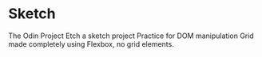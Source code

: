 # Sketch
 The Odin Project Etch a sketch project
 Practice for DOM manipulation 
 Grid made completely using Flexbox, no grid elements.
